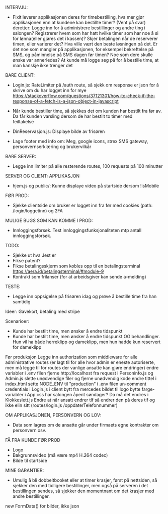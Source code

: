 INTERVJU:
- Fixit leverer applikasjonen deres for timebestilling, hva mer gjør applikasjonen enn at kundene kan bestillte timer?
    (Vent på svar) deretter: Logge inn for å administrere bestillinger og andre ting i salongen? Registrerer hvem som har hatt 
    hvilke timer som har noe å si for lønna(eller gjøres det i kassen)? Skjer betalingen når de reserverer timen, eller varierer det?
    Hva ville vært den beste løsningen på det. 
    Er det noe som mangler på applikasjonen, for eksempel bekreftelse på SMS, og påminnelse på SMS dagen før timen?
    Noe som dere skulle ønske var annerledes? At kunde må logge seg på for å bestille time, at man kanskje ikke trenger det


BARE CLIENT:
- Login.js: RateLimiter på /auth route, så sjekk om response er json for å skrive om du har logget inn for mye 
https://stackoverflow.com/questions/37121301/how-to-check-if-the-response-of-a-fetch-is-a-json-object-in-javascript
- Når kunde bestiller time, så sjekkes det om kunden har bestilt fra før av. Da får kunden varsling dersom de har bestilt to timer med  
    feiltakelse

- DinReservasjon.js: Displaye bilde av frisøren
- Lage footer med info om: Meg, google icons, strex SMS gateway, personvernserklæring og brukervilkår

BARE SERVER:
- Legge inn limiter på alle resterende routes, 100 requests på 100 minutter

SERVER OG CLIENT:
        APPLIKASJON
- hjem.js og public/: Kunne displaye video på startside dersom !isMobile 

FØR PROD: 
- Sjekke clientside om bruker er logget inn fra før med cookies (path: /login/loggetinn) og 2FA

MULIGE BUGS SOM KAN KOMME I PROD:
- Innloggingsforsøk. Test innloggingsfunksjonaliteten mtp antall innloggingsforsøk.

TODO:
- Sjekke ut hva Jest er
- Fikse patent?
- Fikse betalingsskjerm som kobles opp til en betalingsterminal https://aera.id/betalingsterminal/#module-9
- Kontrakt som frilanser (for at arbeidsgiver kan sende a-melding)

TESTE:
- Legge inn oppsigelse på frisøren idag og prøve å bestille time fra han samtidig

Ideer:
Gavekort, betaling med stripe

Scenarioer:
- Kunde har bestilt time, men ønsker å endre tidspunkt
- Kunde har bestilt time, men ønsker å endre tidspunkt OG behandlinger. Hun vil ha både herreklipp og dameklipp, men hun hadde kun
    reservert for dameklipp

Før produksjon
Legge inn authorization som middleware for alle administrative routes (er lagt til for alle hvor admin er eneste autoriserte, men 
    må legge til for routes der vanlige ansatte kan gjøre endringer)
endre variabler i .env filen
fjerne http://localhost fra request i Personinfo.js og Admin.js 
slette unødvendige filer og fjerne unødvendig kode
endre tittel i index.html
sette NODE_ENV til "production" i .env filen
un-comment credentials i Login.js i client
bytt fra mercedes bildet til logo
bytte farge-variabler i App.css
har salongen åpent søndager? Da må det endres i Klokkeslett.js
Endre at når ansatt endrer tlf så endrer den på deres tlf og ikke elin sitt (routes/login.js /oppdaterTelefonnummer)

OM APPLIKASJONEN, PERSONVERN OG LOV:
- Data som lagres om de ansatte går under firmaets egne kontrakter om personvern osv.

FÅ FRA KUNDE FØR PROD
- Logo 
- Bakgrunnsvideo (må være mp4 H.264 codec)
- Bilde til startside

MINE GARANTIER:
- Umulig å bli dobbeltbooket eller at timer krasjer, først på nettsiden, så sjekker den med tidligere bestillinger, men også på serveren i det bestillingen sendes, så sjekker den momentnant om det krasjer med andre bestillinger.

new FormData() for bilder, ikke json